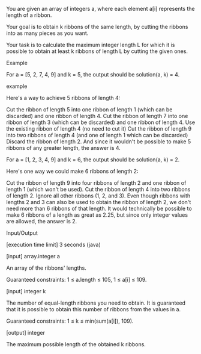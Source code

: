 You are given an array of integers a, where each element a[i] represents the length of a ribbon.

Your goal is to obtain k ribbons of the same length, by cutting the ribbons into as many pieces as you want.

Your task is to calculate the maximum integer length L for which it is possible to obtain at least k ribbons of length L by cutting the given ones.

Example

For a = [5, 2, 7, 4, 9] and k = 5, the output should be solution(a, k) = 4.

example

Here's a way to achieve 5 ribbons of length 4:

Cut the ribbon of length 5 into one ribbon of length 1 (which can be discarded) and one ribbon of length 4.
Cut the ribbon of length 7 into one ribbon of length 3 (which can be discarded) and one ribbon of length 4.
Use the existing ribbon of length 4 (no need to cut it)
Cut the ribbon of length 9 into two ribbons of length 4 (and one of length 1 which can be discarded)
Discard the ribbon of length 2.
And since it wouldn't be possible to make 5 ribbons of any greater length, the answer is 4.

For a = [1, 2, 3, 4, 9] and k = 6, the output should be solution(a, k) = 2.

Here's one way we could make 6 ribbons of length 2:

Cut the ribbon of length 9 into four ribbons of length 2 and one ribbon of length 1 (which won't be used).
Cut the ribbon of length 4 into two ribbons of length 2.
Ignore all other ribbons (1, 2, and 3). Even though ribbons with lengths 2 and 3 can also be used to obtain the ribbon of length 2, we don't need more than 6 ribbons of that length.
It would technically be possible to make 6 ribbons of a length as great as 2.25, but since only integer values are allowed, the answer is 2.

Input/Output

[execution time limit] 3 seconds (java)

[input] array.integer a

An array of the ribbons' lengths.

Guaranteed constraints:
1 ≤ a.length ≤ 105,
1 ≤ a[i] ≤ 109.

[input] integer k

The number of equal-length ribbons you need to obtain. It is guaranteed that it is possible to obtain this number of ribbons from the values in a.

Guaranteed constraints:
1 ≤ k ≤ min(sum(a[i]), 109).

[output] integer

The maximum possible length of the obtained k ribbons.